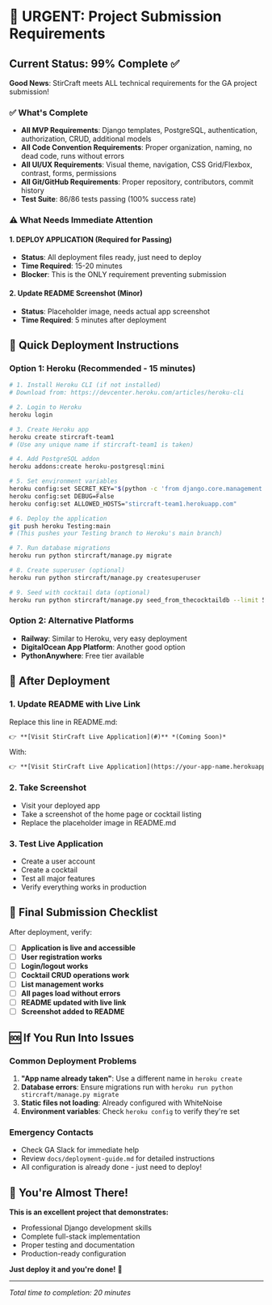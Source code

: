# 🚨 URGENT: Project Submission Requirements

## Current Status: 99% Complete ✅

**Good News**: StirCraft meets ALL technical requirements for the GA project submission!

### ✅ What's Complete
- **All MVP Requirements**: Django templates, PostgreSQL, authentication, authorization, CRUD, additional models
- **All Code Convention Requirements**: Proper organization, naming, no dead code, runs without errors
- **All UI/UX Requirements**: Visual theme, navigation, CSS Grid/Flexbox, contrast, forms, permissions
- **All Git/GitHub Requirements**: Proper repository, contributors, commit history
- **Test Suite**: 86/86 tests passing (100% success rate)

### ⚠️ What Needs Immediate Attention

#### 1. **DEPLOY APPLICATION** (Required for Passing)
- **Status**: All deployment files ready, just need to deploy
- **Time Required**: 15-20 minutes
- **Blocker**: This is the ONLY requirement preventing submission

#### 2. **Update README Screenshot** (Minor)
- **Status**: Placeholder image, needs actual app screenshot
- **Time Required**: 5 minutes after deployment

## 🚀 Quick Deployment Instructions

### Option 1: Heroku (Recommended - 15 minutes)

```bash
# 1. Install Heroku CLI (if not installed)
# Download from: https://devcenter.heroku.com/articles/heroku-cli

# 2. Login to Heroku
heroku login

# 3. Create Heroku app
heroku create stircraft-team1
# (Use any unique name if stircraft-team1 is taken)

# 4. Add PostgreSQL addon
heroku addons:create heroku-postgresql:mini

# 5. Set environment variables
heroku config:set SECRET_KEY="$(python -c 'from django.core.management.utils import get_random_secret_key; print(get_random_secret_key())')"
heroku config:set DEBUG=False
heroku config:set ALLOWED_HOSTS="stircraft-team1.herokuapp.com"

# 6. Deploy the application
git push heroku Testing:main
# (This pushes your Testing branch to Heroku's main branch)

# 7. Run database migrations
heroku run python stircraft/manage.py migrate

# 8. Create superuser (optional)
heroku run python stircraft/manage.py createsuperuser

# 9. Seed with cocktail data (optional)
heroku run python stircraft/manage.py seed_from_thecocktaildb --limit 50
```

### Option 2: Alternative Platforms
- **Railway**: Similar to Heroku, very easy deployment
- **DigitalOcean App Platform**: Another good option
- **PythonAnywhere**: Free tier available

## 📝 After Deployment

### 1. Update README with Live Link
Replace this line in README.md:
```markdown
👉 **[Visit StirCraft Live Application](#)** *(Coming Soon)*
```

With:
```markdown
👉 **[Visit StirCraft Live Application](https://your-app-name.herokuapp.com)** 
```

### 2. Take Screenshot
- Visit your deployed app
- Take a screenshot of the home page or cocktail listing
- Replace the placeholder image in README.md

### 3. Test Live Application
- Create a user account
- Create a cocktail
- Test all major features
- Verify everything works in production

## 🎯 Final Submission Checklist

After deployment, verify:

- [ ] **Application is live and accessible**
- [ ] **User registration works**
- [ ] **Login/logout works**
- [ ] **Cocktail CRUD operations work**
- [ ] **List management works**
- [ ] **All pages load without errors**
- [ ] **README updated with live link**
- [ ] **Screenshot added to README**

## 🆘 If You Run Into Issues

### Common Deployment Problems

1. **"App name already taken"**: Use a different name in `heroku create`
2. **Database errors**: Ensure migrations run with `heroku run python stircraft/manage.py migrate`
3. **Static files not loading**: Already configured with WhiteNoise
4. **Environment variables**: Check `heroku config` to verify they're set

### Emergency Contacts
- Check GA Slack for immediate help
- Review `docs/deployment-guide.md` for detailed instructions
- All configuration is already done - just need to deploy!

## 🎉 You're Almost There!

**This is an excellent project that demonstrates:**
- Professional Django development skills
- Complete full-stack implementation
- Proper testing and documentation
- Production-ready configuration

**Just deploy it and you're done!** 🚀

---

*Total time to completion: 20 minutes*
